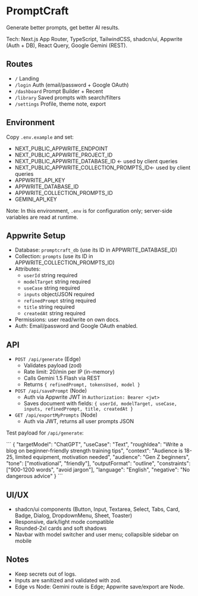 # PromptCraft

Generate better prompts, get better AI results.

Tech: Next.js App Router, TypeScript, TailwindCSS, shadcn/ui, Appwrite (Auth + DB), React Query, Google Gemini (REST).

## Routes

- `/` Landing
- `/login` Auth (email/password + Google OAuth)
- `/dashboard` Prompt Builder + Recent
- `/library` Saved prompts with search/filters
- `/settings` Profile, theme note, export

## Environment

Copy `.env.example` and set:

- NEXT_PUBLIC_APPWRITE_ENDPOINT
- NEXT_PUBLIC_APPWRITE_PROJECT_ID
- NEXT_PUBLIC_APPWRITE_DATABASE_ID          ← used by client queries
- NEXT_PUBLIC_APPWRITE_COLLECTION_PROMPTS_ID← used by client queries
- APPWRITE_API_KEY
- APPWRITE_DATABASE_ID
- APPWRITE_COLLECTION_PROMPTS_ID
- GEMINI_API_KEY

Note: In this environment, `.env` is for configuration only; server-side variables are read at runtime.

## Appwrite Setup

- Database: `promptcraft_db` (use its ID in APPWRITE_DATABASE_ID)
- Collection: `prompts` (use its ID in APPWRITE_COLLECTION_PROMPTS_ID)
- Attributes:
  - `userId` string required
  - `modelTarget` string required
  - `useCase` string required
  - `inputs` object/JSON required
  - `refinedPrompt` string required
  - `title` string required
  - `createdAt` string required
- Permissions: user read/write on own docs.
- Auth: Email/password and Google OAuth enabled.

## API

- `POST /api/generate` (Edge)
  - Validates payload (zod)
  - Rate limit: 20/min per IP (in-memory)
  - Calls Gemini 1.5 Flash via REST
  - Returns `{ refinedPrompt, tokensUsed, model }`
- `POST /api/savePrompt` (Node)
  - Auth via Appwrite JWT in `Authorization: Bearer <jwt>`
  - Saves document with fields: `{ userId, modelTarget, useCase, inputs, refinedPrompt, title, createdAt }`
- `GET /api/exportMyPrompts` (Node)
  - Auth via JWT, returns all user prompts JSON

Test payload for `/api/generate`:

\`\`\`
{
  "targetModel": "ChatGPT",
  "useCase": "Text",
  "roughIdea": "Write a blog on beginner-friendly strength training tips",
  "context": "Audience is 18-25, limited equipment, motivation needed",
  "audience": "Gen Z beginners",
  "tone": ["motivational", "friendly"],
  "outputFormat": "outline",
  "constraints": ["900-1200 words", "avoid jargon"],
  "language": "English",
  "negative": "No dangerous advice"
}
\`\`\`

## UI/UX

- shadcn/ui components (Button, Input, Textarea, Select, Tabs, Card, Badge, Dialog, DropdownMenu, Sheet, Toaster)
- Responsive, dark/light mode compatible
- Rounded-2xl cards and soft shadows
- Navbar with model switcher and user menu; collapsible sidebar on mobile

## Notes

- Keep secrets out of logs.
- Inputs are sanitized and validated with zod.
- Edge vs Node: Gemini route is Edge; Appwrite save/export are Node.
